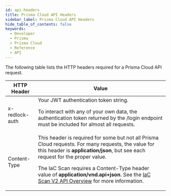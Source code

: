 ```yaml
---
id: api-headers
title: Prisma Cloud API Headers
sidebar_label: Prisma Cloud API Headers
hide_table_of_contents: false
keywords:
  - Developer
  - Prisma
  - Prisma Cloud
  - Reference
  - API
---
```


The following table lists the HTTP headers required for a Prisma Cloud API request.

| HTTP Header    | Value                                                                                                                                                                                                                                                                                                                                                            |
|----------------|------------------------------------------------------------------------------------------------------------------------------------------------------------------------------------------------------------------------------------------------------------------------------------------------------------------------------------------------------------------|
| x-redlock-auth | Your JWT authentication token string. <p>To interact with any of your own data, the authentication token returned by the /login endpoint must be included for almost all requests.</p>                                                                                                                                                                           |
| Content-Type   | This header is required for some but not all Prisma Cloud requests. For many requests, the value for this header is **application/json**, but see each request for the proper value.<p>The IaC Scan requires a Content-Type header value of **application/vnd.api+json**. See the [IaC Scan V2 API Overview](/api/cloud/cspm/iac-scan) for more information.</p> |
